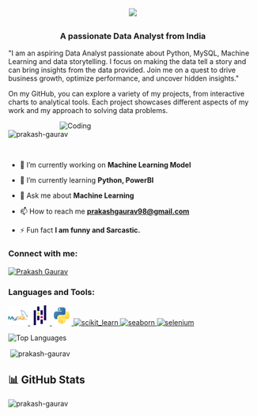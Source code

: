 
<h1 align="center">
    <img src="https://readme-typing-svg.herokuapp.com/?font=Righteous&size=35&center=true&vCenter=true&width=500&height=70&duration=4000&lines=Hi+👋!+;+I'm+Prakash+Gaurav!;" />
</h1>
<h3 align="center">A passionate Data Analyst from India</h3>

"I am an aspiring Data Analyst passionate about Python, MySQL, Machine Learning and data storytelling. 
I focus on making the data tell a story and can bring insights from the data provided. Join me on a quest to drive business growth, optimize performance, and uncover hidden insights."

On my GitHub, you can explore a variety of my projects, from interactive charts to analytical tools. Each project showcases different aspects of my work and my approach to solving data problems.

<img align="right" alt="Coding" width="400" src="https://i.pinimg.com/originals/ed/ec/57/edec57b70e496d6310c0ba533909acb2.gif">

<p align="left"> <img src="https://komarev.com/ghpvc/?username=prakash-gaurav&label=Profile%20views&color=0e75b6&style=flat" alt="prakash-gaurav" /> </p>

<p align="left"> <a href="https://twitter.com/" target="blank"><img src="https://img.shields.io/twitter/follow/?logo=twitter&style=for-the-badge" alt="" /></a> </p>

- 🔭 I’m currently working on **Machine Learning Model**

- 🌱 I’m currently learning **Python, PowerBI**

- 💬 Ask me about **Machine Learning**

- 📫 How to reach me **prakashgaurav98@gmail.com**

- ⚡ Fun fact **I am funny and Sarcastic.**

<h3 align="left">Connect with me:</h3>
<p align="left">
<a href="https://www.linkedin.com/in/prakash-gaurav-519164268/" target="blank"><img align="center" src="https://raw.githubusercontent.com/rahuldkjain/github-profile-readme-generator/master/src/images/icons/Social/linked-in-alt.svg" alt="Prakash Gaurav" height="30" width="40" /></a>
</p>

<h3 align="left">Languages and Tools:</h3>
<p align="left"> <a href="https://www.mysql.com/" target="_blank" rel="noreferrer"> <img src="https://raw.githubusercontent.com/devicons/devicon/master/icons/mysql/mysql-original-wordmark.svg" alt="mysql" width="40" height="40"/> </a> <a href="https://pandas.pydata.org/" target="_blank" rel="noreferrer"> <img src="https://raw.githubusercontent.com/devicons/devicon/2ae2a900d2f041da66e950e4d48052658d850630/icons/pandas/pandas-original.svg" alt="pandas" width="40" height="40"/> </a> <a href="https://www.python.org" target="_blank" rel="noreferrer"> <img src="https://raw.githubusercontent.com/devicons/devicon/master/icons/python/python-original.svg" alt="python" width="40" height="40"/> </a> <a href="https://scikit-learn.org/" target="_blank" rel="noreferrer"> <img src="https://upload.wikimedia.org/wikipedia/commons/0/05/Scikit_learn_logo_small.svg" alt="scikit_learn" width="40" height="40"/> </a> <a href="https://seaborn.pydata.org/" target="_blank" rel="noreferrer"> <img src="https://seaborn.pydata.org/_images/logo-mark-lightbg.svg" alt="seaborn" width="40" height="40"/> </a> <a href="https://www.selenium.dev" target="_blank" rel="noreferrer"> <img src="https://raw.githubusercontent.com/detain/svg-logos/780f25886640cef088af994181646db2f6b1a3f8/svg/selenium-logo.svg" alt="selenium" width="40" height="40"/> </a> </p>

<p align="left">
  <img src="https://github-readme-stats.vercel.app/api/top-langs?username=prakash-gaurav&langs_count=5&theme=vision-friendly-dark&layout=compact" alt="Top Languages" />
</p>


<p>&nbsp;<img align="center" src="https://github-readme-stats.vercel.app/api?username=prakash-gaurav&show_icons=true&locale=en" alt="prakash-gaurav" /></p>

## 📊 GitHub Stats
<p><img align="center" src="https://github-readme-streak-stats.herokuapp.com/?user=prakash-gaurav&" alt="prakash-gaurav" /></p>

